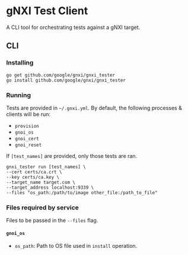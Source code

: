# gNXI Test Client

A CLI tool for orchestrating tests against a gNXI target.

## CLI

### Installing

```
go get github.com/google/gnxi/gnxi_tester
go install github.com/google/gnxi/gnxi_tester
```

### Running

Tests are provided in `~/.gnxi.yml`. By default, the following processes & clients will be run: 
- `provision`
- `gnoi_os`
- `gnoi_cert`
- `gnoi_reset`

If `[test_names]` are provided, only those tests are ran.
```
gnxi_tester run [test_names] \ 
--cert certs/ca.crt \
--key certs/ca.key \
--target_name target.com \
--target_address localhost:9339 \
--files "os_path:/path/to/image other_file:/path_to_file"
```

### Files required by service
Files to be passed in the `--files` flag.
#### `gnoi_os`
- `os_path`: Path to OS file used in `install` operation.

